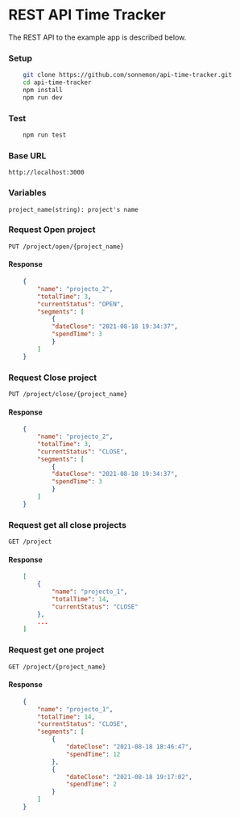 # REST API Time Tracker

The REST API to the example app is described below.

### Setup
```bash
    git clone https://github.com/sonnemon/api-time-tracker.git
    cd api-time-tracker
    npm install
    npm run dev
```

### Test
```bash
    npm run test
```


### Base URL
`http://localhost:3000`


### Variables
`project_name(string): project's name`


### Request Open project
`PUT /project/open/{project_name}`
#### Response
```json
    {
        "name": "projecto_2",
        "totalTime": 3,
        "currentStatus": "OPEN",
        "segments": [
            {
            "dateClose": "2021-08-18 19:34:37",
            "spendTime": 3
            }
        ]
    }
```

### Request Close project
`PUT /project/close/{project_name}`
#### Response
```json
    {
        "name": "projecto_2",
        "totalTime": 3,
        "currentStatus": "CLOSE",
        "segments": [
            {
            "dateClose": "2021-08-18 19:34:37",
            "spendTime": 3
            }
        ]
    }
```


### Request get all close projects
`GET /project`
#### Response
```json
    [
        {
            "name": "projecto_1",
            "totalTime": 14,
            "currentStatus": "CLOSE"
        },
        ...
    ]
```


### Request get one project
`GET /project/{project_name}`
#### Response
```json
    {
        "name": "projecto_1",
        "totalTime": 14,
        "currentStatus": "CLOSE",
        "segments": [
            {
                "dateClose": "2021-08-18 18:46:47",
                "spendTime": 12
            },
            {
                "dateClose": "2021-08-18 19:17:02",
                "spendTime": 2
            }
        ]
    }
```
